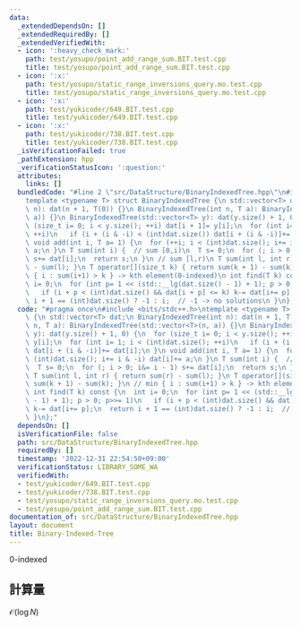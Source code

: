 ```yaml
---
data:
  _extendedDependsOn: []
  _extendedRequiredBy: []
  _extendedVerifiedWith:
  - icon: ':heavy_check_mark:'
    path: test/yosupo/point_add_range_sum.BIT.test.cpp
    title: test/yosupo/point_add_range_sum.BIT.test.cpp
  - icon: ':x:'
    path: test/yosupo/static_range_inversions_query.mo.test.cpp
    title: test/yosupo/static_range_inversions_query.mo.test.cpp
  - icon: ':x:'
    path: test/yukicoder/649.BIT.test.cpp
    title: test/yukicoder/649.BIT.test.cpp
  - icon: ':x:'
    path: test/yukicoder/738.BIT.test.cpp
    title: test/yukicoder/738.BIT.test.cpp
  _isVerificationFailed: true
  _pathExtension: hpp
  _verificationStatusIcon: ':question:'
  attributes:
    links: []
  bundledCode: "#line 2 \"src/DataStructure/BinaryIndexedTree.hpp\"\n#include <bits/stdc++.h>\n\
    template <typename T> struct BinaryIndexedTree {\n std::vector<T> dat;\n BinaryIndexedTree(int\
    \ n): dat(n + 1, T(0)) {}\n BinaryIndexedTree(int n, T a): BinaryIndexedTree(std::vector<T>(n,\
    \ a)) {}\n BinaryIndexedTree(std::vector<T> y): dat(y.size() + 1, 0) {\n  for\
    \ (size_t i= 0; i < y.size(); ++i) dat[i + 1]= y[i];\n  for (int i= 1; i < (int)dat.size();\
    \ ++i)\n   if (i + (i & -i) < (int)dat.size()) dat[i + (i & -i)]+= dat[i];\n }\n\
    \ void add(int i, T a= 1) {\n  for (++i; i < (int)dat.size(); i+= i & -i) dat[i]+=\
    \ a;\n }\n T sum(int i) {  // sum [0,i)\n  T s= 0;\n  for (; i > 0; i&= i - 1)\
    \ s+= dat[i];\n  return s;\n }\n // sum [l,r)\n T sum(int l, int r) { return sum(r)\
    \ - sum(l); }\n T operator[](size_t k) { return sum(k + 1) - sum(k); }\n // min\
    \ { i : sum(i+1) > k } -> kth element(0-indexed)\n int find(T k) const {\n  int\
    \ i= 0;\n  for (int p= 1 << (std::__lg(dat.size() - 1) + 1); p > 0; p>>= 1)\n\
    \   if (i + p < (int)dat.size() && dat[i + p] <= k) k-= dat[i+= p];\n  return\
    \ i + 1 == (int)dat.size() ? -1 : i;  // -1 -> no solutions\n }\n};\n"
  code: "#pragma once\n#include <bits/stdc++.h>\ntemplate <typename T> struct BinaryIndexedTree\
    \ {\n std::vector<T> dat;\n BinaryIndexedTree(int n): dat(n + 1, T(0)) {}\n BinaryIndexedTree(int\
    \ n, T a): BinaryIndexedTree(std::vector<T>(n, a)) {}\n BinaryIndexedTree(std::vector<T>\
    \ y): dat(y.size() + 1, 0) {\n  for (size_t i= 0; i < y.size(); ++i) dat[i + 1]=\
    \ y[i];\n  for (int i= 1; i < (int)dat.size(); ++i)\n   if (i + (i & -i) < (int)dat.size())\
    \ dat[i + (i & -i)]+= dat[i];\n }\n void add(int i, T a= 1) {\n  for (++i; i <\
    \ (int)dat.size(); i+= i & -i) dat[i]+= a;\n }\n T sum(int i) {  // sum [0,i)\n\
    \  T s= 0;\n  for (; i > 0; i&= i - 1) s+= dat[i];\n  return s;\n }\n // sum [l,r)\n\
    \ T sum(int l, int r) { return sum(r) - sum(l); }\n T operator[](size_t k) { return\
    \ sum(k + 1) - sum(k); }\n // min { i : sum(i+1) > k } -> kth element(0-indexed)\n\
    \ int find(T k) const {\n  int i= 0;\n  for (int p= 1 << (std::__lg(dat.size()\
    \ - 1) + 1); p > 0; p>>= 1)\n   if (i + p < (int)dat.size() && dat[i + p] <= k)\
    \ k-= dat[i+= p];\n  return i + 1 == (int)dat.size() ? -1 : i;  // -1 -> no solutions\n\
    \ }\n};"
  dependsOn: []
  isVerificationFile: false
  path: src/DataStructure/BinaryIndexedTree.hpp
  requiredBy: []
  timestamp: '2022-12-31 22:54:50+09:00'
  verificationStatus: LIBRARY_SOME_WA
  verifiedWith:
  - test/yukicoder/649.BIT.test.cpp
  - test/yukicoder/738.BIT.test.cpp
  - test/yosupo/static_range_inversions_query.mo.test.cpp
  - test/yosupo/point_add_range_sum.BIT.test.cpp
documentation_of: src/DataStructure/BinaryIndexedTree.hpp
layout: document
title: Binary-Indexed-Tree
---
```

0-indexed
## 計算量
$\mathcal{O}(\log N)$
